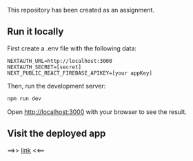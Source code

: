 This repository has been created as an assignment.

## Run it locally

First create a .env file with the following data:
```
NEXTAUTH_URL=http://localhost:3000
NEXTAUTH_SECRET=[secret]
NEXT_PUBLIC_REACT_FIREBASE_APIKEY=[your appKey]
```
Then, run the development server:

```bash
npm run dev
```

Open [http://localhost:3000](http://localhost:3000) with your browser to see the result.

## Visit the deployed app

==>> [link](https://assignment-login-gex6d7nnf-rpiflv.vercel.app/) <<==
